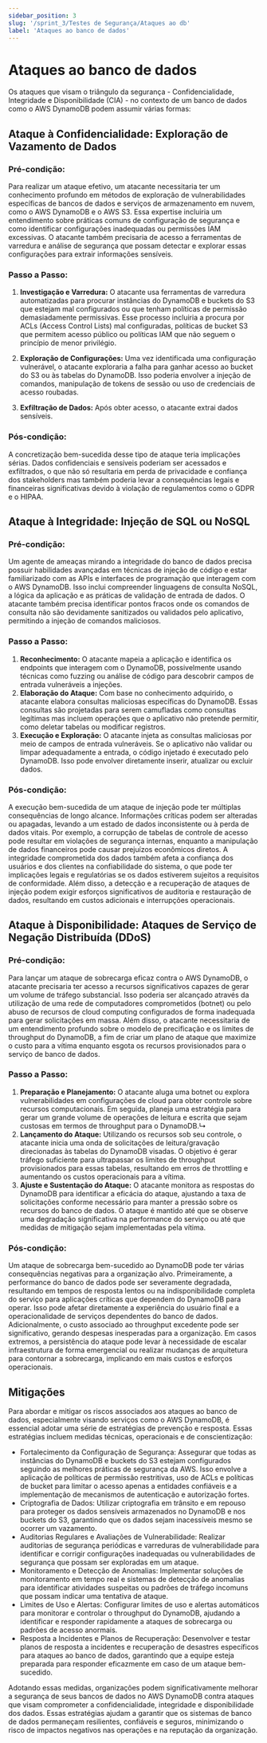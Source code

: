 ```yaml
---
sidebar_position: 3
slug: '/sprint_3/Testes de Segurança/Ataques ao db'
label: 'Ataques ao banco de dados'
---
```


# Ataques ao banco de dados

Os ataques que visam o triângulo da segurança - Confidencialidade, Integridade e Disponibilidade (CIA) - no contexto de um banco de dados como o AWS DynamoDB podem assumir várias formas:

## Ataque à Confidencialidade: Exploração de Vazamento de Dados

### Pré-condição:
Para realizar um ataque efetivo, um atacante necessitaria ter um conhecimento profundo em métodos de exploração de vulnerabilidades específicas de bancos de dados e serviços de armazenamento em nuvem, como o AWS DynamoDB e o AWS S3. Essa expertise incluiria um entendimento sobre práticas comuns de configuração de segurança e como identificar configurações inadequadas ou permissões IAM excessivas. O atacante também precisaria de acesso a ferramentas de varredura e análise de segurança que possam detectar e explorar essas configurações para extrair informações sensíveis.

### Passo a Passo:
1. **Investigação e Varredura:** O atacante usa ferramentas de varredura automatizadas para procurar instâncias do DynamoDB e buckets do S3 que estejam mal configurados ou que tenham políticas de permissão demasiadamente permissivas. Esse processo incluiria a procura por ACLs (Access Control Lists) mal configuradas, políticas de bucket S3 que permitem acesso público ou políticas IAM que não seguem o princípio de menor privilégio.

2. **Exploração de Configurações:** Uma vez identificada uma configuração vulnerável, o atacante exploraria a falha para ganhar acesso ao bucket do S3 ou às tabelas do DynamoDB. Isso poderia envolver a injeção de comandos, manipulação de tokens de sessão ou uso de credenciais de acesso roubadas.

3. **Exfiltração de Dados:** Após obter acesso, o atacante extrai dados sensíveis.

### Pós-condição:
A concretização bem-sucedida desse tipo de ataque teria implicações sérias. Dados confidenciais e sensíveis poderiam ser acessados e exfiltrados, o que não só resultaria em perda de privacidade e confiança dos stakeholders mas também poderia levar a consequências legais e financeiras significativas devido à violação de regulamentos como o GDPR e o HIPAA.

## Ataque à Integridade: Injeção de SQL ou NoSQL

### Pré-condição:
Um agente de ameaças mirando a integridade do banco de dados precisa possuir habilidades avançadas em técnicas de injeção de código e estar familiarizado com as APIs e interfaces de programação que interagem com o AWS DynamoDB. Isso inclui compreender linguagens de consulta NoSQL, a lógica da aplicação e as práticas de validação de entrada de dados. O atacante também precisa identificar pontos fracos onde os comandos de consulta não são devidamente sanitizados ou validados pelo aplicativo, permitindo a injeção de comandos maliciosos.

### Passo a Passo:
1. **Reconhecimento:** O atacante mapeia a aplicação e identifica os endpoints que interagem com o DynamoDB, possivelmente usando técnicas como fuzzing ou análise de código para descobrir campos de entrada vulneráveis a injeções.
2. **Elaboração do Ataque:** Com base no conhecimento adquirido, o atacante elabora consultas maliciosas específicas do DynamoDB. Essas consultas são projetadas para serem camufladas como consultas legítimas mas incluem operações que o aplicativo não pretende permitir, como deletar tabelas ou modificar registros.
3. **Execução e Exploração:** O atacante injeta as consultas maliciosas por meio de campos de entrada vulneráveis. Se o aplicativo não validar ou limpar adequadamente a entrada, o código injetado é executado pelo DynamoDB. Isso pode envolver diretamente inserir, atualizar ou excluir dados.

### Pós-condição:
A execução bem-sucedida de um ataque de injeção pode ter múltiplas consequências de longo alcance. Informações críticas podem ser alteradas ou apagadas, levando a um estado de dados inconsistente ou à perda de dados vitais. Por exemplo, a corrupção de tabelas de controle de acesso pode resultar em violações de segurança internas, enquanto a manipulação de dados financeiros pode causar prejuízos econômicos diretos. A integridade comprometida dos dados também afeta a confiança dos usuários e dos clientes na confiabilidade do sistema, o que pode ter implicações legais e regulatórias se os dados estiverem sujeitos a requisitos de conformidade. Além disso, a detecção e a recuperação de ataques de injeção podem exigir esforços significativos de auditoria e restauração de dados, resultando em custos adicionais e interrupções operacionais.

## Ataque à Disponibilidade: Ataques de Serviço de Negação Distribuída (DDoS)

### Pré-condição:
Para lançar um ataque de sobrecarga eficaz contra o AWS DynamoDB, o atacante precisaria ter acesso a recursos significativos capazes de gerar um volume de tráfego substancial. Isso poderia ser alcançado através da utilização de uma rede de computadores comprometidos (botnet) ou pelo abuso de recursos de cloud computing configurados de forma inadequada para gerar solicitações em massa. Além disso, o atacante necessitaria de um entendimento profundo sobre o modelo de precificação e os limites de throughput do DynamoDB, a fim de criar um plano de ataque que maximize o custo para a vítima enquanto esgota os recursos provisionados para o serviço de banco de dados.

### Passo a Passo:
1. **Preparação e Planejamento:** O atacante aluga uma botnet ou explora vulnerabilidades em configurações de cloud para obter controle sobre recursos computacionais. Em seguida, planeja uma estratégia para gerar um grande volume de operações de leitura e escrita que sejam custosas em termos de throughput para o DynamoDB.↳
2. **Lançamento do Ataque:** Utilizando os recursos sob seu controle, o atacante inicia uma onda de solicitações de leitura/gravação direcionadas às tabelas do DynamoDB visadas. O objetivo é gerar tráfego suficiente para ultrapassar os limites de throughput provisionados para essas tabelas, resultando em erros de throttling e aumentando os custos operacionais para a vítima.
3. **Ajuste e Sustentação do Ataque:** O atacante monitora as respostas do DynamoDB para identificar a eficácia do ataque, ajustando a taxa de solicitações conforme necessário para manter a pressão sobre os recursos do banco de dados. O ataque é mantido até que se observe uma degradação significativa na performance do serviço ou até que medidas de mitigação sejam implementadas pela vítima.

### Pós-condição:
Um ataque de sobrecarga bem-sucedido ao DynamoDB pode ter várias consequências negativas para a organização alvo. Primeiramente, a performance do banco de dados pode ser severamente degradada, resultando em tempos de resposta lentos ou na indisponibilidade completa do serviço para aplicações críticas que dependem do DynamoDB para operar. Isso pode afetar diretamente a experiência do usuário final e a operacionalidade de serviços dependentes do banco de dados. Adicionalmente, o custo associado ao throughput excedente pode ser significativo, gerando despesas inesperadas para a organização. Em casos extremos, a persistência do ataque pode levar à necessidade de escalar infraestrutura de forma emergencial ou realizar mudanças de arquitetura para contornar a sobrecarga, implicando em mais custos e esforços operacionais.

## Mitigações

Para abordar e mitigar os riscos associados aos ataques ao banco de dados, especialmente visando serviços como o AWS DynamoDB, é essencial adotar uma série de estratégias de prevenção e resposta. Essas estratégias incluem medidas técnicas, operacionais e de conscientização:

- Fortalecimento da Configuração de Segurança: Assegurar que todas as instâncias do DynamoDB e buckets do S3 estejam configurados seguindo as melhores práticas de segurança da AWS. Isso envolve a aplicação de políticas de permissão restritivas, uso de ACLs e políticas de bucket para limitar o acesso apenas a entidades confiáveis e a implementação de mecanismos de autenticação e autorização fortes.
- Criptografia de Dados: Utilizar criptografia em trânsito e em repouso para proteger os dados sensíveis armazenados no DynamoDB e nos buckets do S3, garantindo que os dados sejam inacessíveis mesmo se ocorrer um vazamento.
- Auditorias Regulares e Avaliações de Vulnerabilidade: Realizar auditorias de segurança periódicas e varreduras de vulnerabilidade para identificar e corrigir configurações inadequadas ou vulnerabilidades de segurança que possam ser exploradas em um ataque.
- Monitoramento e Detecção de Anomalias: Implementar soluções de monitoramento em tempo real e sistemas de detecção de anomalias para identificar atividades suspeitas ou padrões de tráfego incomuns que possam indicar uma tentativa de ataque.
- Limites de Uso e Alertas: Configurar limites de uso e alertas automáticos para monitorar e controlar o throughput do DynamoDB, ajudando a identificar e responder rapidamente a ataques de sobrecarga ou padrões de acesso anormais.
- Resposta a Incidentes e Planos de Recuperação: Desenvolver e testar planos de resposta a incidentes e recuperação de desastres específicos para ataques ao banco de dados, garantindo que a equipe esteja preparada para responder eficazmente em caso de um ataque bem-sucedido.

Adotando essas medidas, organizações podem significativamente melhorar a segurança de seus bancos de dados no AWS DynamoDB contra ataques que visam comprometer a confidencialidade, integridade e disponibilidade dos dados. Essas estratégias ajudam a garantir que os sistemas de banco de dados permaneçam resilientes, confiáveis e seguros, minimizando o risco de impactos negativos nas operações e na reputação da organização.
